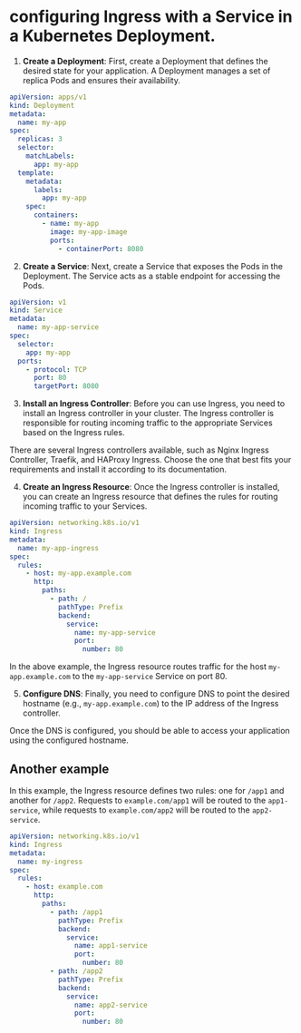 #  configuring Ingress with a Service in a Kubernetes Deployment.

1. **Create a Deployment**: First, create a Deployment that defines the desired state for your application. A Deployment manages a set of replica Pods and ensures their availability.

```yml
apiVersion: apps/v1
kind: Deployment
metadata:
  name: my-app
spec:
  replicas: 3
  selector:
    matchLabels:
      app: my-app
  template:
    metadata:
      labels:
        app: my-app
    spec:
      containers:
        - name: my-app
          image: my-app-image
          ports:
            - containerPort: 8080
```

2. **Create a Service**: Next, create a Service that exposes the Pods in the Deployment. The Service acts as a stable endpoint for accessing the Pods.


```yml
apiVersion: v1
kind: Service
metadata:
  name: my-app-service
spec:
  selector:
    app: my-app
  ports:
    - protocol: TCP
      port: 80
      targetPort: 8080
```

3. **Install an Ingress Controller**: Before you can use Ingress, you need to install an Ingress controller in your cluster. The Ingress controller is responsible for routing incoming traffic to the appropriate Services based on the Ingress rules.

There are several Ingress controllers available, such as Nginx Ingress Controller, Traefik, and HAProxy Ingress. Choose the one that best fits your requirements and install it according to its documentation.

4. **Create an Ingress Resource**: Once the Ingress controller is installed, you can create an Ingress resource that defines the rules for routing incoming traffic to your Services.

```yml
apiVersion: networking.k8s.io/v1
kind: Ingress
metadata:
  name: my-app-ingress
spec:
  rules:
    - host: my-app.example.com
      http:
        paths:
          - path: /
            pathType: Prefix
            backend:
              service:
                name: my-app-service
                port:
                  number: 80
```

In the above example, the Ingress resource routes traffic for the host `my-app.example.com` to the `my-app-service` Service on port 80.

5. **Configure DNS**: Finally, you need to configure DNS to point the desired hostname (e.g., `my-app.example.com`) to the IP address of the Ingress controller.

Once the DNS is configured, you should be able to access your application using the configured hostname.

## Another example

In this example, the Ingress resource defines two rules: one for `/app1` and another for `/app2`. Requests to `example.com/app1` will be routed to the `app1-service`, while requests to `example.com/app2` will be routed to the `app2-service`.

```yml
apiVersion: networking.k8s.io/v1
kind: Ingress
metadata:
  name: my-ingress
spec:
  rules:
    - host: example.com
      http:
        paths:
          - path: /app1
            pathType: Prefix
            backend:
              service:
                name: app1-service
                port:
                  number: 80
          - path: /app2
            pathType: Prefix
            backend:
              service:
                name: app2-service
                port:
                  number: 80
```